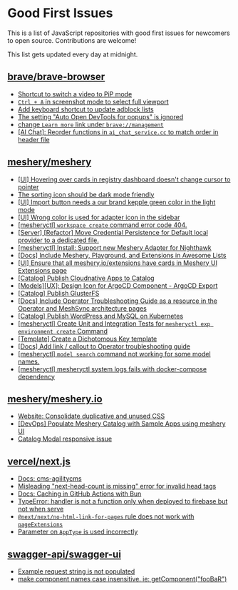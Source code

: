 # Good First Issues

This is a list of JavaScript repositories with good first issues for newcomers to open source. Contributions are welcome!

This list gets updated every day at midnight.

## [brave/brave-browser](https://github.com/brave/brave-browser)

- [Shortcut to switch a video to PiP mode](https://github.com/brave/brave-browser/issues/44255)
- [`Ctrl + A` in screenshot mode to select full viewport](https://github.com/brave/brave-browser/issues/44251)
- [Add keyboard shortcut to update adblock lists](https://github.com/brave/brave-browser/issues/43667)
- [The setting "Auto Open DevTools for popups" is ignored](https://github.com/brave/brave-browser/issues/39597)
- [change `Learn more` link under `brave://management`](https://github.com/brave/brave-browser/issues/43548)
- [[AI Chat]: Reorder functions in `ai_chat_service.cc` to match order in header file](https://github.com/brave/brave-browser/issues/43294)

## [meshery/meshery](https://github.com/meshery/meshery)

- [[UI] Hovering over cards in registry dashboard doesn't change cursor to pointer](https://github.com/meshery/meshery/issues/13743)
- [The sorting icon should be dark mode friendly](https://github.com/meshery/meshery/issues/13306)
- [[UI] Import button needs a our brand kepple green color in the light mode](https://github.com/meshery/meshery/issues/13796)
- [[UI] Wrong color is used for adapter icon in the sidebar](https://github.com/meshery/meshery/issues/13870)
- [[mesheryctl] `workspace create` command error code 404.](https://github.com/meshery/meshery/issues/11312)
- [[Server] [Refactor] Move Credential Persistence for Default local provider to a dedicated file.](https://github.com/meshery/meshery/issues/13847)
- [[mesheryctl] Install: Support new Meshery Adapter for Nighthawk](https://github.com/meshery/meshery/issues/10371)
- [[Docs] Include Meshery, Playground, and Extensions in Awesome Lists](https://github.com/meshery/meshery/issues/13426)
- [[UI] Ensure that all meshery.io/extensions have cards in Meshery UI Extensions page](https://github.com/meshery/meshery/issues/13623)
- [[Catalog] Publish Cloudnative Apps to Catalog](https://github.com/meshery/meshery/issues/12111)
- [[Models][UX]: Design Icon for ArgoCD Component - ArgoCD Export](https://github.com/meshery/meshery/issues/10294)
- [[Catalog] Publish GlusterFS](https://github.com/meshery/meshery/issues/9286)
- [[Docs] Include Operator Troubleshooting Guide as a resource in the Operator and MeshSync architecture pages](https://github.com/meshery/meshery/issues/11430)
- [[Catalog] Publish WordPress and MySQL on Kubernetes](https://github.com/meshery/meshery/issues/9284)
- [[mesheryctl] Create Unit and Integration Tests for `mesheryctl exp environment create` Command](https://github.com/meshery/meshery/issues/12138)
- [[Template] Create a Dichotomous Key template](https://github.com/meshery/meshery/issues/12463)
- [[Docs] Add link / callout to Operator troubleshooting guide](https://github.com/meshery/meshery/issues/13706)
- [[mesheryctl] `model search` command not working for some model names.](https://github.com/meshery/meshery/issues/11319)
- [[mesheryctl] mesheryctl system logs fails with docker-compose dependency](https://github.com/meshery/meshery/issues/10777)

## [meshery/meshery.io](https://github.com/meshery/meshery.io)

- [Website: Consolidate duplicative and unused CSS](https://github.com/meshery/meshery.io/issues/896)
- [[DevOps] Populate Meshery Catalog with Sample Apps using meshery UI](https://github.com/meshery/meshery.io/issues/1699)
- [Catalog Modal responsive issue](https://github.com/meshery/meshery.io/issues/2017)

## [vercel/next.js](https://github.com/vercel/next.js)

- [Docs: cms-agilitycms](https://github.com/vercel/next.js/issues/52867)
- [Misleading "next-head-count is missing" error for invalid head tags](https://github.com/vercel/next.js/issues/20924)
- [Docs: Caching in GitHub Actions with Bun](https://github.com/vercel/next.js/issues/57079)
- [TypeError: handler is not a function only when deployed to firebase but not when serve](https://github.com/vercel/next.js/issues/10227)
- [`@next/next/no-html-link-for-pages` rule does not work with `pageExtensions`](https://github.com/vercel/next.js/issues/53473)
- [Parameter on `AppType` is used incorrectly](https://github.com/vercel/next.js/issues/42846)

## [swagger-api/swagger-ui](https://github.com/swagger-api/swagger-ui)

- [Example request string is not populated](https://github.com/swagger-api/swagger-ui/issues/3233)
- [make component names case insensitive. ie: getComponent("fooBaR")](https://github.com/swagger-api/swagger-ui/issues/3393)

